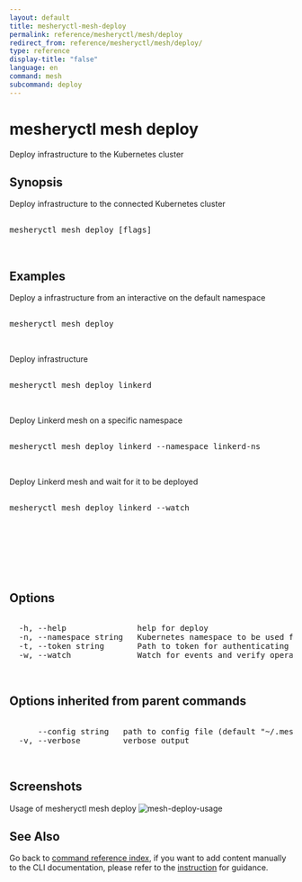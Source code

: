 ```yaml
---
layout: default
title: mesheryctl-mesh-deploy
permalink: reference/mesheryctl/mesh/deploy
redirect_from: reference/mesheryctl/mesh/deploy/
type: reference
display-title: "false"
language: en
command: mesh
subcommand: deploy
---
```


# mesheryctl mesh deploy

Deploy infrastructure to the Kubernetes cluster

## Synopsis

Deploy infrastructure to the connected Kubernetes cluster
<pre class='codeblock-pre'>
<div class='codeblock'>
mesheryctl mesh deploy [flags]

</div>
</pre> 

## Examples

Deploy a infrastructure from an interactive on the default namespace
<pre class='codeblock-pre'>
<div class='codeblock'>
mesheryctl mesh deploy

</div>
</pre> 

Deploy infrastructure
<pre class='codeblock-pre'>
<div class='codeblock'>
mesheryctl mesh deploy linkerd

</div>
</pre> 

Deploy Linkerd mesh on a specific namespace
<pre class='codeblock-pre'>
<div class='codeblock'>
mesheryctl mesh deploy linkerd --namespace linkerd-ns

</div>
</pre> 

Deploy Linkerd mesh and wait for it to be deployed
<pre class='codeblock-pre'>
<div class='codeblock'>
mesheryctl mesh deploy linkerd --watch

</div>
</pre> 

<pre class='codeblock-pre'>
<div class='codeblock'>
		

</div>
</pre> 

## Options

<pre class='codeblock-pre'>
<div class='codeblock'>
  -h, --help               help for deploy
  -n, --namespace string   Kubernetes namespace to be used for deploying the validation tests and sample workload (default "default")
  -t, --token string       Path to token for authenticating to Meshery API
  -w, --watch              Watch for events and verify operation (in beta testing)

</div>
</pre>

## Options inherited from parent commands

<pre class='codeblock-pre'>
<div class='codeblock'>
      --config string   path to config file (default "~/.meshery/config.yaml")
  -v, --verbose         verbose output

</div>
</pre>

## Screenshots

Usage of mesheryctl mesh deploy
![mesh-deploy-usage](/assets/img/mesheryctl/deploy-mesh.png)

## See Also

Go back to [command reference index](/reference/mesheryctl/), if you want to add content manually to the CLI documentation, please refer to the [instruction](/project/contributing/contributing-cli#preserving-manually-added-documentation) for guidance.
